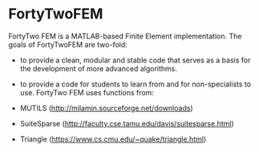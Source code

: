 # FortyTwoFEM

FortyTwo FEM is a MATLAB-based Finite Element implementation. The goals of FortyTwoFEM are two-fold:

- to provide a clean, modular and stable code that serves as a basis for the development of more advanced algorithms.
- to provide a code for students to learn from and for non-specialists to use.
FortyTwo FEM uses functions from:

- MUTILS (http://milamin.sourceforge.net/downloads)
- SuiteSparse (http://faculty.cse.tamu.edu/davis/suitesparse.html)
- Triangle (https://www.cs.cmu.edu/~quake/triangle.html)

